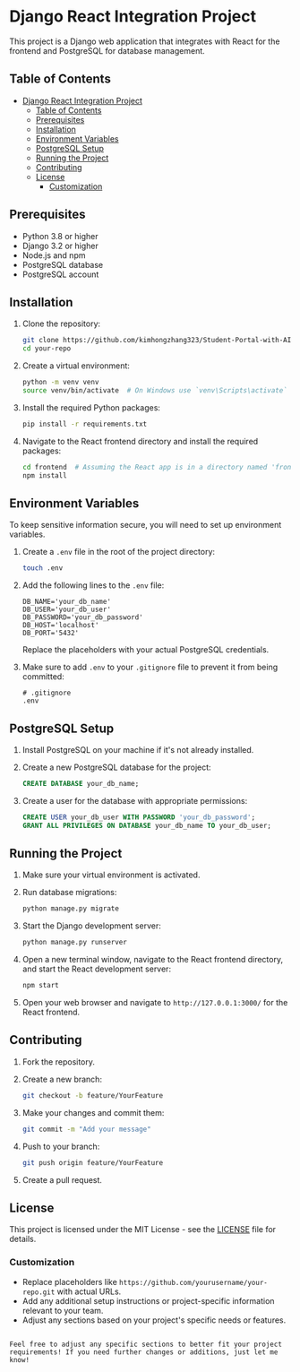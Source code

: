 # Django React Integration Project

This project is a Django web application that integrates with React for the frontend and PostgreSQL for database management.

## Table of Contents

- [Django React Integration Project](#django-react-integration-project)
  - [Table of Contents](#table-of-contents)
  - [Prerequisites](#prerequisites)
  - [Installation](#installation)
  - [Environment Variables](#environment-variables)
  - [PostgreSQL Setup](#postgresql-setup)
  - [Running the Project](#running-the-project)
  - [Contributing](#contributing)
  - [License](#license)
    - [Customization](#customization)

## Prerequisites

- Python 3.8 or higher
- Django 3.2 or higher
- Node.js and npm
- PostgreSQL database
- PostgreSQL account

## Installation

1. Clone the repository:

   ```bash
   git clone https://github.com/kimhongzhang323/Student-Portal-with-AI-
   cd your-repo
   ```

2. Create a virtual environment:

   ```bash
   python -m venv venv
   source venv/bin/activate  # On Windows use `venv\Scripts\activate`
   ```

3. Install the required Python packages:

   ```bash
   pip install -r requirements.txt
   ```

4. Navigate to the React frontend directory and install the required packages:

   ```bash
   cd frontend  # Assuming the React app is in a directory named 'frontend'
   npm install
   ```

## Environment Variables

To keep sensitive information secure, you will need to set up environment variables.

1. Create a `.env` file in the root of the project directory:

   ```bash
   touch .env
   ```

2. Add the following lines to the `.env` file:

   ```plaintext
   DB_NAME='your_db_name'
   DB_USER='your_db_user'
   DB_PASSWORD='your_db_password'
   DB_HOST='localhost'
   DB_PORT='5432'
   ```

   Replace the placeholders with your actual PostgreSQL credentials.

3. Make sure to add `.env` to your `.gitignore` file to prevent it from being committed:

   ```plaintext
   # .gitignore
   .env
   ```

## PostgreSQL Setup

1. Install PostgreSQL on your machine if it's not already installed.
2. Create a new PostgreSQL database for the project:

   ```sql
   CREATE DATABASE your_db_name;
   ```

3. Create a user for the database with appropriate permissions:

   ```sql
   CREATE USER your_db_user WITH PASSWORD 'your_db_password';
   GRANT ALL PRIVILEGES ON DATABASE your_db_name TO your_db_user;
   ```

## Running the Project

1. Make sure your virtual environment is activated.
2. Run database migrations:

   ```bash
   python manage.py migrate
   ```

3. Start the Django development server:

   ```bash
   python manage.py runserver
   ```

4. Open a new terminal window, navigate to the React frontend directory, and start the React development server:

   ```bash
   npm start
   ```

5. Open your web browser and navigate to `http://127.0.0.1:3000/` for the React frontend.

## Contributing

1. Fork the repository.
2. Create a new branch:

   ```bash
   git checkout -b feature/YourFeature
   ```

3. Make your changes and commit them:

   ```bash
   git commit -m "Add your message"
   ```

4. Push to your branch:

   ```bash
   git push origin feature/YourFeature
   ```

5. Create a pull request.

## License

This project is licensed under the MIT License - see the [LICENSE](LICENSE) file for details.

### Customization

- Replace placeholders like `https://github.com/yourusername/your-repo.git` with actual URLs.
- Add any additional setup instructions or project-specific information relevant to your team.
- Adjust any sections based on your project's specific needs or features.
```

Feel free to adjust any specific sections to better fit your project requirements! If you need further changes or additions, just let me know!